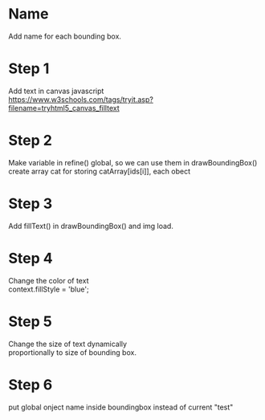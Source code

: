 # Name
Add name for each bounding box. 

# Step 1   
Add text in canvas javascript      
https://www.w3schools.com/tags/tryit.asp?filename=tryhtml5_canvas_filltext    

# Step 2    
Make variable in refine() global, so we can use them in drawBoundingBox()      
create array cat for storing catArray[ids[i]], each obect

# Step 3    
Add fillText() in drawBoundingBox() and img load.   


# Step 4  
Change the color of text    
context.fillStyle = 'blue';   

# Step 5    
Change the size of text dynamically    
proportionally to size of bounding box.      

# Step 6   
put global onject name inside boundingbox instead of current "test"    
